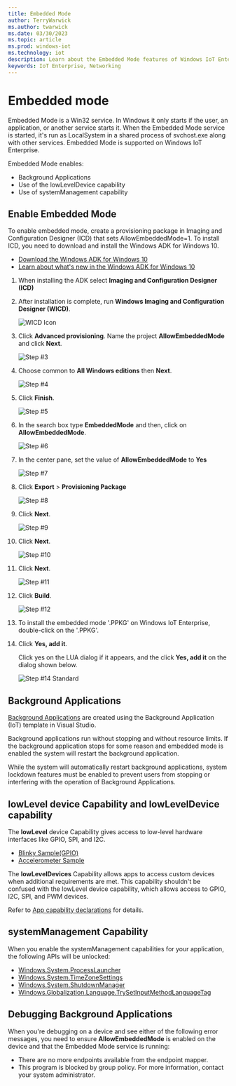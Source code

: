```yaml
---
title: Embedded Mode
author: TerryWarwick
ms.author: twarwick
ms.date: 03/30/2023
ms.topic: article
ms.prod: windows-iot
ms.technology: iot
description: Learn about the Embedded Mode features of Windows IoT Enterprise.
keywords: IoT Enterprise, Networking
---
```


# Embedded mode

Embedded Mode is a Win32 service. In Windows it only starts if the user, an application, or another service starts it. When the Embedded Mode service is started, it's run as LocalSystem in a shared process of svchost.exe along with other services. Embedded Mode is supported on Windows IoT Enterprise.

Embedded Mode enables:

* Background Applications
* Use of the lowLevelDevice capability
* Use of systemManagement capability

## Enable Embedded Mode

To enable embedded mode, create a provisioning package in Imaging and Configuration Designer (ICD) that sets AllowEmbeddedMode=1. To install ICD, you need to download and install the Windows ADK for Windows 10.

* [Download the Windows ADK for Windows 10](https://go.microsoft.com/fwlink/p/?LinkId=526740)
* [Learn about what's new in the Windows ADK for Windows 10](https://msdn.microsoft.com/library/windows/hardware/dn927348(v=vs.85).aspx)

1. When installing the ADK select **Imaging and Configuration Designer (ICD)**

2. After installation is complete, run **Windows Imaging and Configuration Designer (WICD)**.

    ![WICD Icon](./media/EmbeddedMode/WICD_Icon.png)

3. Click **Advanced provisioning**.  Name the project **AllowEmbeddedMode** and click **Next**.

    ![Step #3](./media/EmbeddedMode/Step3.png)

4. Choose common to **All Windows editions** then **Next**.

    ![Step #4](./media/EmbeddedMode/Step4.png)

5. Click **Finish**.

    ![Step #5](./media/EmbeddedMode/Step5.png)

6. In the search box type **EmbeddedMode** and then, click on **AllowEmbeddedMode**.

    ![Step #6](./media/EmbeddedMode/Step6.png)

7. In the center pane, set the value of **AllowEmbeddedMode** to **Yes**

    ![Step #7](./media/EmbeddedMode/Step7.png)

8. Click **Export** > **Provisioning Package**

    ![Step #8](./media/EmbeddedMode/Step8.png)

9. Click **Next**.

    ![Step #9](./media/EmbeddedMode/Step9.png)

10. Click **Next**.

    ![Step #10](./media/EmbeddedMode/Step10.png)

11. Click **Next**.

    ![Step #11](./media/EmbeddedMode/Step11.png)

12. Click **Build**.

    ![Step #12](./media/EmbeddedMode/Step12.png)

13. To install the embedded mode '.PPKG' on Windows IoT Enterprise, double-click on the '.PPKG'.

14. Click **Yes, add it**.

    Click yes on the LUA dialog if it appears, and the click **Yes, add it** on the dialog shown below.

    ![Step #14 Standard](./media/EmbeddedMode/Step14Standard.png)

## Background Applications

[Background Applications](/windows/iot-core/develop-your-app/backgroundapplications) are created using the Background Application (IoT) template in Visual Studio.

Background applications run without stopping and without resource limits. If the background application stops for some reason and embedded mode is enabled the system will restart the background application.

While the system will automatically restart background applications, system lockdown features must be enabled to prevent users from stopping or interfering with the operation of Background Applications.

## lowLevel device Capability and lowLevelDevice capability

The **lowLevel** device Capability gives access to low-level hardware interfaces like GPIO, SPI, and I2C.

* [Blinky Sample(GPIO)](/samples/microsoft/windows-iotcore-samples/hello-blinky)
* [Accelerometer Sample](https://github.com/Microsoft/Windows-iotcore-samples/tree/master/Samples/Accelerometer)

The **lowLevelDevices** Capability allows apps to access custom devices when additional requirements are met. This
capability shouldn't be confused with the lowLevel device capability, which allows access to GPIO, I2C, SPI, and PWM devices.

Refer to [App capability declarations](/windows/uwp/packaging/app-capability-declarations) for details.

## systemManagement Capability

When you enable the systemManagement capabilities for your application, the following APIs will be unlocked:  

* [Windows.System.ProcessLauncher](https://msdn.microsoft.com/library/windows/apps/windows.system.processlauncher.aspx)
* [Windows.System.TimeZoneSettings](https://msdn.microsoft.com/library/windows/apps/windows.system.timezonesettings.aspx)
* [Windows.System.ShutdownManager](https://msdn.microsoft.com/library/windows/apps/windows.system.shutdownmanager.aspx)
* [Windows.Globalization.Language.TrySetInputMethodLanguageTag](https://msdn.microsoft.com/library/windows/apps/windows.globalization.language.trysetinputmethodlanguagetag.aspx)

## Debugging Background Applications

When you're debugging on a device and see either of the following error messages, you need to ensure **AllowEmbeddedMode** is enabled on the device and that the Embedded Mode service is running:

* There are no more endpoints available from the endpoint mapper.
* This program is blocked by group policy. For more information, contact your system administrator.
